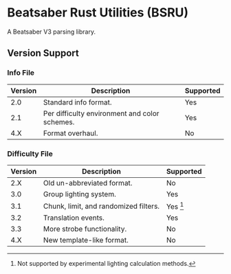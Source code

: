 # Beatsaber Rust Utilities (BSRU)

A Beatsaber V3 parsing library.

## Version Support

### Info File

| Version | Description                                   | Supported |
|---------|-----------------------------------------------|-----------|
| 2.0     | Standard info format.                         | Yes       |
| 2.1     | Per difficulty environment and color schemes. | Yes       |
| 4.X     | Format overhaul.                              | No        |

### Difficulty File

| Version | Description                           | Supported |
|---------|---------------------------------------|-----------|
| 2.X     | Old un-abbreviated format.            | No        |
| 3.0     | Group lighting system.                | Yes       |
| 3.1     | Chunk, limit, and randomized filters. | Yes [^1]  |
| 3.2     | Translation events.                   | Yes       |
| 3.3     | More strobe functionality.            | No        |
| 4.X     | New template-like format.             | No        |

[^1]: Not supported by experimental lighting calculation methods.